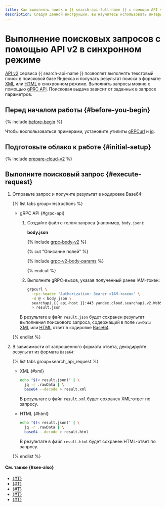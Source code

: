 ```yaml
---
title: Как выполнять поиск в {{ search-api-full-name }} с помощью API v2 в синхронном режиме
description: Следуя данной инструкции, вы научитесь использовать интерфейс API v2 сервиса {{ search-api-name }} для отправки поисковых запросов и получения поисковой выдачи в формате XML или HTML в синхронном режиме.
---
```


# Выполнение поисковых запросов с помощью API v2 в синхронном режиме

[API v2](../concepts/index.md#api-v2) сервиса {{ search-api-name }} позволяет выполнять текстовый поиск в поисковой базе Яндекса и получать результат поиска в формате [XML](../concepts/response.md) или [HTML](../concepts/html-response.md) в синхронном режиме. Выполнять запросы можно с помощью [gPRC API](../api-ref/grpc/). Поисковая выдача зависит от заданных в запросе параметров.

## Перед началом работы {#before-you-begin}

{% include [before-begin](../../_tutorials/_tutorials_includes/before-you-begin.md) %}


Чтобы воспользоваться примерами, установите утилиты [gRPCurl](https://github.com/fullstorydev/grpcurl) и [jq](https://stedolan.github.io/jq).


## Подготовьте облако к работе {#initial-setup}

{% include [prepare-cloud-v2](../../_includes/search-api/prepare-cloud-v2.md) %}

## Выполните поисковый запрос {#execute-request}

1. Отправьте запрос и получите результат в кодировке Base64:

    {% list tabs group=instructions %}

    - gRPC API {#grpc-api}

      1. Создайте файл с телом запроса (например, `body.json`):

          **body.json**

          {% include [grpc-body-v2](../../_includes/search-api/grpc-body-v2.md) %}

          {% cut "Описание полей" %}

          {% include [grpc-v2-body-params](../../_includes/search-api/grpc-v2-body-params.md) %}

          {% endcut %}

      1. Выполните gRPC-вызов, указав полученный ранее IAM-токен:

          ```bash
          grpcurl \
            -rpc-header "Authorization: Bearer <IAM-токен>" \
            -d @ < body.json \
            searchapi.{{ api-host }}:443 yandex.cloud.searchapi.v2.WebSearchService/Search \
            > result.json
          ```

        В результате в файл `result.json` будет сохранен результат выполнения поискового запроса, содержащий в поле `rawData` [XML](../concepts/response.md) или [HTML](../concepts/html-response.md) ответ в кодировке [Base64](https://ru.wikipedia.org/wiki/Base64).

    {% endlist %}

1. В зависимости от запрошенного формата ответа, декодируйте результат из формата `Base64`:

    {% list tabs group=search_api_request %}

    - XML {#xml}

      ```bash
      echo "$(< result.json)" | \
        jq -r .rawData | \
        base64 --decode > result.xml
      ```

      В результате в файл `result.xml` будет сохранен XML-ответ по запросу.

    - HTML {#html}

      ```bash
      echo "$(< result.json)" | \
        jq -r .rawData | \
        base64 --decode > result.html
      ```

      В результате в файл `result.html` будет сохранен HTML-ответ по запросу.

    {% endlist %}

#### См. также {#see-also}

* [{#T}](./web-search.md)
* [{#T}](../concepts/web-search.md)
* [{#T}](../api-ref/authentication.md)
* [{#T}](../concepts/response.md)
* [{#T}](../concepts/html-response.md)